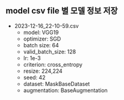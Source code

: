 ## model csv file 별 모델 정보 저장

- 2023-12-16_22-10-59.csv
  - model: VGG19
  - optimizer: SGD
  - batch size: 64
  - valid_batch_size: 128
  - lr: 1e-3
  - criterion: cross_entropy
  - resize: 224,224
  - seed: 42
  - dataset: MaskBaseDataset
  - augmentation: BaseAugmentation
